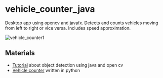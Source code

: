 # vehicle_counter_java

Desktop app using opencv and javafx. Detects and counts vehicles moving from left to right or vice versa. Includes speed approximation.

![vehicle_counter1](https://user-images.githubusercontent.com/26798159/36691689-47a96cb2-1b36-11e8-989d-9e08ecfdbb31.JPG)

## Materials
- <a href="http://opencv-java-tutorials.readthedocs.io/en/latest/08-object-detection.html">Tutorial</a> about object detection using java and open cv
- <a href="https://github.com/j-o-e-d-o-e/vehicle_counter">Vehicle counter</a> written in python
